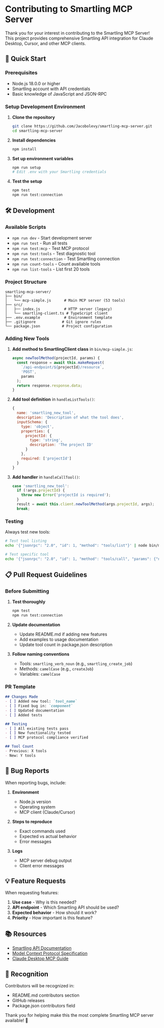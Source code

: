 # Contributing to Smartling MCP Server

Thank you for your interest in contributing to the Smartling MCP Server! This project provides comprehensive Smartling API integration for Claude Desktop, Cursor, and other MCP clients.

## 🚀 Quick Start

### Prerequisites
- Node.js 18.0.0 or higher
- Smartling account with API credentials
- Basic knowledge of JavaScript and JSON-RPC

### Setup Development Environment

1. **Clone the repository**
   ```bash
   git clone https://github.com/Jacobolevy/smartling-mcp-server.git
   cd smartling-mcp-server
   ```

2. **Install dependencies**
   ```bash
   npm install
   ```

3. **Set up environment variables**
   ```bash
   npm run setup
   # Edit .env with your Smartling credentials
   ```

4. **Test the setup**
   ```bash
   npm test
   npm run test:connection
   ```

## 🛠️ Development

### Available Scripts

- `npm run dev` - Start development server
- `npm run test` - Run all tests
- `npm run test:mcp` - Test MCP protocol
- `npm run test:tools` - Test diagnostic tool
- `npm run test:connection` - Test Smartling connection
- `npm run count-tools` - Count available tools
- `npm run list-tools` - List first 20 tools

### Project Structure

```
smartling-mcp-server/
├── bin/
│   └── mcp-simple.js      # Main MCP server (53 tools)
├── src/
│   ├── index.js           # HTTP server (legacy)
│   └── smartling-client.ts # TypeScript client
├── .env.example           # Environment template
├── .gitignore            # Git ignore rules
└── package.json          # Project configuration
```

### Adding New Tools

1. **Add method to SmartlingClient class** in `bin/mcp-simple.js`:
   ```javascript
   async newToolMethod(projectId, params) {
     const response = await this.makeRequest(
       `/api-endpoint/${projectId}/resource`,
       'POST',
       params
     );
     return response.response.data;
   }
   ```

2. **Add tool definition** in `handleListTools()`:
   ```javascript
   {
     name: 'smartling_new_tool',
     description: 'Description of what the tool does',
     inputSchema: {
       type: 'object',
       properties: {
         projectId: {
           type: 'string',
           description: 'The project ID'
         }
       },
       required: ['projectId']
     }
   }
   ```

3. **Add handler** in `handleCallTool()`:
   ```javascript
   case 'smartling_new_tool':
     if (!args.projectId) {
       throw new Error('projectId is required');
     }
     result = await this.client.newToolMethod(args.projectId, args);
     break;
   ```

### Testing

Always test new tools:

```bash
# Test tool listing
echo '{"jsonrpc": "2.0", "id": 1, "method": "tools/list"}' | node bin/mcp-simple.js

# Test specific tool
echo '{"jsonrpc": "2.0", "id": 1, "method": "tools/call", "params": {"name": "your_tool", "arguments": {"projectId": "test"}}}' | node bin/mcp-simple.js
```

## 📋 Pull Request Guidelines

### Before Submitting

1. **Test thoroughly**
   ```bash
   npm test
   npm run test:connection
   ```

2. **Update documentation**
   - Update README.md if adding new features
   - Add examples to usage documentation
   - Update tool count in package.json description

3. **Follow naming conventions**
   - Tools: `smartling_verb_noun` (e.g., `smartling_create_job`)
   - Methods: `camelCase` (e.g., `createJob`)
   - Variables: `camelCase`

### PR Template

```markdown
## Changes Made
- [ ] Added new tool: `tool_name`
- [ ] Fixed bug in: `component`
- [ ] Updated documentation
- [ ] Added tests

## Testing
- [ ] All existing tests pass
- [ ] New functionality tested
- [ ] MCP protocol compliance verified

## Tool Count
- Previous: X tools
- New: Y tools
```

## 🐛 Bug Reports

When reporting bugs, include:

1. **Environment**
   - Node.js version
   - Operating system
   - MCP client (Claude/Cursor)

2. **Steps to reproduce**
   - Exact commands used
   - Expected vs actual behavior
   - Error messages

3. **Logs**
   - MCP server debug output
   - Client error messages

## 💡 Feature Requests

When requesting features:

1. **Use case** - Why is this needed?
2. **API endpoint** - Which Smartling API should be used?
3. **Expected behavior** - How should it work?
4. **Priority** - How important is this feature?

## 📚 Resources

- [Smartling API Documentation](https://developers.smartling.com/)
- [Model Context Protocol Specification](https://modelcontextprotocol.io/)
- [Claude Desktop MCP Guide](https://claude.ai/docs/mcp)

## 🙏 Recognition

Contributors will be recognized in:
- README.md contributors section
- GitHub releases
- Package.json contributors field

Thank you for helping make this the most complete Smartling MCP server available! 🎉 
